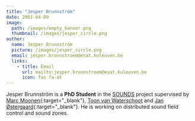 ```yaml
---
title: "Jesper Brunnström"
date: 2001-04-09
image: 
  path: /images/empty_banner.png
  thumbnail: /images/jesper_circle.png
author:
  name: Jesper Brunnström
  picture: /images/jesper_circle.png
  email: jesper.brunnstroem@esat.kuleuven.be
  links:
    - title: Email
      url: mailto:jesper.brunnstroem@esat.kuleuven.be
      icon: fas fa-at    
---
```


Jesper Brunnström is a **PhD Student** in the [SOUNDS](projects/sounds/) project supervised by [Marc Moonen](https://www.kuleuven.be/wieiswie/en/person/00012609){:target="_blank"}, [Toon van Waterschoot](toon_vanwaterschoot) and [Jan Østergaard](https://vbn.aau.dk/en/persons/104838){:target="_blank"}. He is working on distributed sound field control and sound zones.
